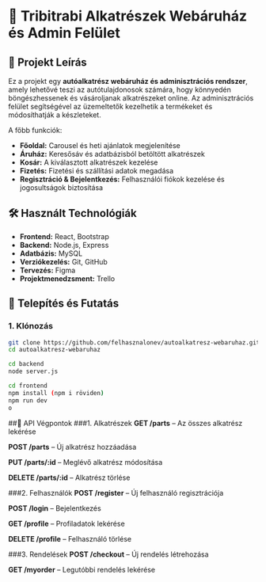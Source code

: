 # 🚗 Tribitrabi Alkatrészek Webáruház és Admin Felület

## 📌 Projekt Leírás
Ez a projekt egy **autóalkatrész webáruház és adminisztrációs rendszer**, amely lehetővé teszi az autótulajdonosok számára, hogy könnyedén böngészhessenek és vásároljanak alkatrészeket online. Az adminisztrációs felület segítségével az üzemeltetők kezelhetik a termékeket és módosíthatják a készleteket.  

A főbb funkciók:
- **Főoldal:** Carousel és heti ajánlatok megjelenítése  
- **Áruház:** Keresősáv és adatbázisból betöltött alkatrészek  
- **Kosár:** A kiválasztott alkatrészek kezelése  
- **Fizetés:** Fizetési és szállítási adatok megadása  
- **Regisztráció & Bejelentkezés:** Felhasználói fiókok kezelése és jogosultságok biztosítása  

## 🛠️ Használt Technológiák
- **Frontend:** React, Bootstrap  
- **Backend:** Node.js, Express  
- **Adatbázis:** MySQL  
- **Verziókezelés:** Git, GitHub  
- **Tervezés:** Figma  
- **Projektmenedzsment:** Trello  

## 🚀 Telepítés és Futatás
### **1. Klónozás**
```bash
git clone https://github.com/felhasznalonev/autoalkatresz-webaruhaz.git
cd autoalkatresz-webaruhaz

cd backend
node server.js

cd frontend
npm install (npm i röviden)
npm run dev
o
```

##🔗 API Végpontok
###1. Alkatrészek
**GET /parts** – Az összes alkatrész lekérése

**POST /parts** – Új alkatrész hozzáadása

**PUT /parts/:id** – Meglévő alkatrész módosítása

**DELETE /parts/:id** – Alkatrész törlése

###2. Felhasználók
**POST /register** – Új felhasználó regisztrációja

**POST /login** – Bejelentkezés

**GET /profile** – Profiladatok lekérése

**DELETE /profile** – Felhasználó törlése

###3. Rendelések
**POST /checkout** – Új rendelés létrehozása

**GET /myorder** – Legutóbbi rendelés lekérése


